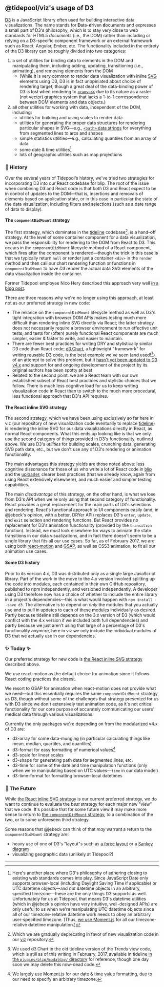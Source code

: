 ## @tidepool/viz's usage of D3

[D3](https://d3js.org/ 'D3') is a JavaScript library often used for building interactive data visualizations. The name stands for **D**ata-**d**riven **d**ocuments and expresses a small part of D3's philosophy, which is to stay very close to web standards for HTML5 *documents* (i.e., the DOM) rather than including or relying on a D3-specific component framework or an external framework such as React, Angular, Ember, etc. The functionality included in the entirety of the D3 library can be roughly divided into two categories:

1. a set of utilities for binding data to elements in the DOM and manipulating them, including adding, updating, transitioning (i.e., animating), and removing elements from the DOM
    + (While it is very common to render data visualization with inline [SVG](https://developer.mozilla.org/en-US/docs/Web/SVG 'MDN: SVG') elements using D3, D3 is in fact unopiniated about choice of rendering target, though a great deal of the data-binding power of D3 is lost when rendering to [`<canvas>`](https://developer.mozilla.org/en-US/docs/Web/API/Canvas_API 'MDN: Canvas API') due to its nature as a raster (not vector) graphics system that lacks a 1-to-1 correspondence between DOM elements and data objects.)
1. all other utilities for working with data, independent of the DOM, including:
    + utilities for building and using scales to render data
    + utilities for generating the proper data structures for rendering particular shapes in SVG—e.g., [`<path>` data strings](https://developer.mozilla.org/en-US/docs/Web/SVG/Tutorial/Paths 'MDN Tutorials: SVG Paths') for everything from segmented lines to arcs and shapes
    + simple statistics utilities—e.g., calculating quantiles from an array of data
    + some date & time utilities[^a]
    + lots of geographic utilities such as map projections

### 👻 History

Over the several years of Tidepool's history, we've tried two strategies for incorporating D3 into our React codebase for blip. The root of the issue when combining D3 and React code is that *both* D3 and React expect to be in control of updates to the DOM—that is, insertions and removals of elements based on application state, or in this case in particular the state of the data visualization, including filters and selections (such as a date range of data to display).

#### The `componentDidMount` strategy

The first strategy, which dominates in the [tideline](https://github.com/tidepool-org/tideline 'GitHub: tideline') codebase[^b], is a hand-off strategy. At the level of some container component for a data visualization, we pass the responsibility for rendering to the DOM from React to D3. This occurs in the `componentDidMount` lifecycle method of a React component, which fires after the component is rendered—though the trick in this case is that we typically return `null` or render just a container `<div>` in the `render` method and then call our chart rendering function or functions in `componentDidMount` to have *D3* render the actual data SVG elements of the data visualization inside the container.

Former Tidepool employee Nico Hery described this approach very well [in a blog post](http://nicolashery.com/integrating-d3js-visualizations-in-a-react-app/ 'Nico Hery: Integrating D3.js visualizations in a React app').

There are three reasons why we're no longer using this approach, at least not as our preferred strategy in new code:
- The reliance on the `componentDidMount` lifecycle method as well as D3's tight integration with browser DOM APIs makes testing much more difficult than rendering inline SVG directly via React; the latter strategy does not necessarily require a browser environment to run effective unit tests, and tests for (often) purely functional React components are much simpler, easier & faster to write, and easier to maintain.
- There are fewer best practices for writing DRY and stylistically similar D3 code than React code; [d3.Chart](http://misoproject.com/d3-chart/ 'Miso Project: d3.Chart'), a lightweight "framework" for writing reusable D3 code, is the best example we've seen (and used![^c]) of an attempt to solve this problem, but it [hasn't yet been updated to D3 v4.x](https://github.com/misoproject/d3.chart/issues/121 'GitHub: d3.chart issue #121') and support for and ongoing development of the project by its original authors has been spotty at best.
- Related to the second point: we are a React team with our own established subset of React best practices and stylistic choices that we follow. There is much less cognitive load for us to keep writing visualization code in React than to switch to the much more procedural, less functional approach that D3's API requires.

#### The React inline SVG strategy

The second strategy, which we have been using exclusively so far here in viz (our repository of new visualization code eventually to replace [tideline](https://github.com/tidepool-org/tideline 'Tidepool on GitHub: tideline')) is rendering the inline SVG for our data visualizations directly in React, as normal React components. What this ends up looking like is that we only use the second category of things provided in D3's functionality, outlined above. We use D3's *utilities* for building scales, crunching data, generating SVG path data, etc., but we don't use any of D3's rendering or animation functionality.

The main advantages this strategy yields are those noted above: less cognitive dissonance for those of us who write a lot of React code in [blip](https://github.com/tidepool-org/blip 'Tidepool on GitHub: blip') and the [uploader](https://github.com/tidepool-org/chrome-uploader 'Tidepool on GitHub: chrome-uploader'), clearer best practices (that we already know, again from using React extensively elsewhere), and much easier and simpler testing capabilities.

The main *disadvantage* of this strategy, on the other hand, is what we lose from D3's API when we're only using that second category of functionality. React provides a great replacement for the main parts of D3's selections and rendering: React's functional approach to UI components easily (and, in @jebeck's opinion, with a better, DRYer API) replaces D3's `enter`, `update`, and `exit` selection and rendering functions. But React provides no replacement for D3's animation functionality (provided by the `transition` function). Instead, we must look elsewhere for ways to animate the state transitions in our data visualizations, and in fact there doesn't seem to be a single library that fits all our use cases. So far, as of February 2017, we are using both [react-motion](https://github.com/chenglou/react-motion 'GitHub: react-motion') and [GSAP](https://greensock.com/gsap 'GSAP, the standard for JavaScript HTML5 animation'), as well as CSS3 animation, to fit all our animation use cases.

#### Some D3 history

Prior to its version 4.x, D3 was distributed only as a single large JavaScript library. Part of the work in the move to the 4.x version involved splitting up the code into modules, each contained in their own GitHub repository, published to npm independently, and versioned independently. A developer using D3 therefore now has a choice of whether to include the entire library in a project's dependencies—this is what would happen with `npm install --save d3`. The alternative is to depend on *only* the modules that you actually use and to pull in updates to each of these modules individually as desired. Partly because tideline still depends on the 3.x version of D3 (which would conflict with the 4.x version if we included both full dependencies) and partly because we just aren't using that large of a percentage of D3's functionality anymore, here in viz we only include the individual modules of D3 that we actually use in our dependencies.

### ✨ Today ✨

Our preferred strategy for new code is [the React inline SVG strategy](#the-react-inline-svg-strategy) described above.

We use react-motion as the default choice for animation since it follows React coding practices the closest.

We resort to GSAP for animation when react-motion does not provide what we need—but this essentially requires the same `componentDidMount` strategy as D3, though without some of the challenges that strategy presented for us with D3 since we don't extensively test animation code, as it's not critical functionality for our core purpose of accurately communicating our users' medical data through various visualizations.

Currently the only packages we're depending on from the modularized v4.x of D3 are:
- d3-array for some data-munging (in particular calculating things like mean, median, quartiles, and quantiles)
- d3-format for easy formatting of numerical values[^d]
- d3-scale for linear scales
- d3-shape for generating path data for segmented lines, etc.
- d3-time for some of the date and time manipulation functions (only when we're manipulating based on UTC values—`time` in our data model)
- d3-time-format for formatting browser-local datetimes

### 🚀 The Future

While [the React inline SVG strategy](#the-react-inline-svg-strategy) is our current preferred strategy, we do want to continue to evaluate the *best* strategy for each major new "view" that we code. It's possible that for some future view it may make more sense to return to [the `componentDidMount` strategy](#the-componentdidmount-strategy), to a combination of the two, or to some unforeseen third strategy.

Some reasons that @jebeck can think of that *may* warrant a return to the `componentDidMount` strategy are:
- heavy use of one of D3's "layout"s such as [a force layout](https://github.com/d3/d3-force 'GitHub: d3-force') or a [Sankey diagram](https://bost.ocks.org/mike/sankey/ 'bl.ocks.org: Sankey Diagrams')
- visualizing geographic data (unlikely at Tidepool?)

-----

[^a]: Here's another place where D3's philosophy of adhering closing to existing web standards comes into play. Since JavaScript Date only supports browser-local (including Daylight Saving Time if applicable) or UTC datetime objects—and *not* datetime objects in an arbitrary, specified timezone—these are the only things D3 supports as well. Unfortunately for us at Tidepool, that means D3's datetime utilities (which in @jebeck's opinion have very intuitive, well-designed APIs) are only useful to us when we're manipulating UTC datetime objects since all of our timezone-relative datetime work needs to obey an arbitrary user-specified timezone. (Thus, [we use Moment.js](./Moment) for all our timezone-relative datetime manipulation.)

[^b]: Which we are gradually deprecating in favor of new visualization code in our [viz](https://github.com/tidepool-org/viz 'GitHub: viz') repository.

[^c]: We used d3.Chart in the old tideline version of the Trends view code, which is still as of this writing in February, 2017, available in tideline [in the `plugins/blip/modalday/` directory](https://github.com/tidepool-org/tideline/tree/master/plugins/blip/modalday 'tideline: plugins/blip/modalday') for reference, though one day soon we may delete this now-dead code.

[^d]: We largely use [Moment.js](./Moment) for our date & time value formatting, due to our need to specify an arbitrary timezone.

